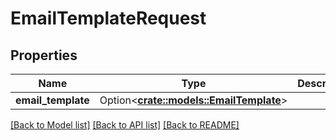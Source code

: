 # EmailTemplateRequest

## Properties

Name | Type | Description | Notes
------------ | ------------- | ------------- | -------------
**email_template** | Option<[**crate::models::EmailTemplate**](EmailTemplate.md)> |  | [optional]

[[Back to Model list]](../README.md#documentation-for-models) [[Back to API list]](../README.md#documentation-for-api-endpoints) [[Back to README]](../README.md)


